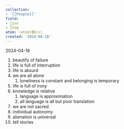 ```yaml
---
collection:
- '[[People]]'
field:
- 🐢inv
- 👾cog
atom: ⚡️atom(BE⬇️⬆️)
created: '2024-04-18'
---
```


2024-04-18
1. beautify of failure
2. life is full of interruption
3. life is absurd
4. we are all alone
	1. loneliness is constant and belonging is temporary
5. life is full of irony
6. knowledge is relative
	1. language is approximation
	2. all language is all but poor translation
7. we are not sacred
8. individual autonomy
9. alienation is universal
10. tell stories